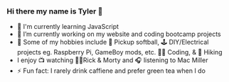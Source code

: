 <!--
**tylerwertman/tylerwertman** is a ✨ _special_ ✨ repository because its `README.md` (this file) appears on your GitHub profile.

Here are some ideas to get you started:

- 🔭 I’m currently working on ...
- 🌱 I’m currently learning ...
- 👯 I’m looking to collaborate on ...
- 🤔 I’m looking for help with ...
- 💬 Ask me about ...
- 📫 How to reach me: ...
- 😄 Pronouns: ...
- ⚡ Fun fact: ...
-->
### Hi there my name is Tyler 👋

- 🧠 I'm currently learning JavaScript
- 🔭 I’m currently working on my website and coding bootcamp projects
- 🧩 Some of my hobbies include 🥎 Pickup softball, 🕹 DIY/Electrical projects eg. Raspberry Pi, GameBoy mods, etc. 👨‍💻 Coding, & 🌲 Hiking
- I enjoy 📺 watching 👨‍🔬Rick & Morty and 🎧 listening to Mac Miller
- ⚡ Fun fact: I rarely drink caffiene and prefer green tea when I do
